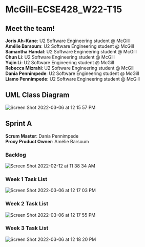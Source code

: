 # McGill-ECSE428_W22-T15

## Meet the team!

__Joris Ah-Kane__: U2 Software Engineering student @ McGill<br />
__Amélie Barsoum__: U2 Software Engineering student @ McGill<br />
__Samantha Handal__: U2 Software Engineering student @ McGill<br />
__Chun Li__: U2 Software Engineering student @ McGill<br />
**Yujin Li**: U2 Software Engineering student @ McGill<br />
**Rebecca Mizrahi**: U2 Software Engineering student @ McGill<br />
**Dania Pennimpede**: U2 Software Engineering student @ McGill<br />
**Liamo Pennimpede**: U2 Software Engineering student @ McGill<br />

## UML Class Diagram

![Screen Shot 2022-03-06 at 12 15 57 PM](https://user-images.githubusercontent.com/77701656/156934086-a6e5ecea-2a44-4740-bdce-c0885318c476.png)

## Sprint A 

**Scrum Master**: Dania Pennimpede<br />
**Proxy Product Owner**: Amélie Barsoum<br />

### Backlog

![Screen Shot 2022-02-12 at 11 38 34 AM](https://user-images.githubusercontent.com/77701656/153719908-9a9d0a95-461a-4dca-99ea-c67dd62fd0aa.png)

### Week 1 Task List

![Screen Shot 2022-03-06 at 12 17 03 PM](https://user-images.githubusercontent.com/77701656/156934128-2f4c8a5f-3c27-4fc7-ad39-65e233c2ebb4.png)

### Week 2 Task List

![Screen Shot 2022-03-06 at 12 17 55 PM](https://user-images.githubusercontent.com/77701656/156934159-e8188be6-e03a-4b52-aa23-f8550cecf706.png)

### Week 3 Task List

![Screen Shot 2022-03-06 at 12 18 20 PM](https://user-images.githubusercontent.com/77701656/156934175-2f51838f-70e3-4aa5-a5a8-5c01784cc7b6.png)
